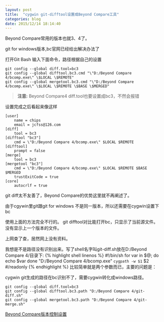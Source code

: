 ```yaml
---
layout: post
title:  "cygwin git-difftool设置成Beyond Compare工具"
categories: blog
date: 2015/12/14 18:14:40
---
```

Beyond Compare常用的版本也就3、4了。

git for windows版本,bc官网已经给出解决办法了

打开Git Bash 输入下面命令，路径根据自己的设置

	git config --global diff.tool=bc3
	git config --global difftool.bc3.cmd "\"D:/Beyond Compare 4/bcomp.exe\" \$LOCAL \$REMOTE"
	git config --global mergetool.bc3.cmd "\"D:/Beyond Compare 4/bcomp.exe\" \$LOCAL \$REMOTE \$BASE \$MERGED"

>**注意:** Beyond Compare4 diff.tool也要设置成bc3，不然会报错

设置完成之后看起来像这样

	[user]
	    name = chips
	    email = jcfss@126.com
	[diff]
	    tool = bc3
	[difftool "bc3"]
	    cmd = \"D:/Beyond Compare 4/bcomp.exe\" $LOCAL $REMOTE
	[difftool]
	    prompt = false
	[merge]
	    tool = bc3
	[mergetool "bc3"]
	    cmd = \"D:/Beyond Compare 4/bcomp.exe\" $LOCAL $REMOTE $BASE $MERGED
	    trustExitCode = true
	[core]
	    autocrlf = true

git diff太不友善了，Beyond Compare的优势这里就不再阐述了。

由于cgywin里git跟git for windows 不是同一版本，所以还需要在cygwin设置下bc

使用上面的方法完全不行的。
git difftool对比能打开bc，只显示了当前源文件。
没有显示上一个版本的文件。

上网查了查，居然网上没有资料。

我想是不是路径没有识别出来。写了shell名字叫git-diff.sh放在D:/Beyond Compare 4/目录下:
{% highlight shell linenos %}
#!/bin/sh
for var in $@; do
	echo $var
done
"D:/Beyond Compare 4/bcomp.exe" `cygpath -w $1` $2 #/readonly
{% endhighlight %}
比较简单就是两个参数而已，主要的问题是：

cygwin git生成的路径在bc识别不了，需要cygwin转化成windows路径。

	git config --global diff.tool=bc3
	git config --global difftool.bc3.path "D:/Beyond Compare 4/git-diff.sh"
	git config --global mergetool.bc3.path "D:/Beyond Compare 4/git-merge.sh"




[Beyond Compare版本控制设置](http://www.scootersoftware.com/support.php?zz=kb_vcs#gitwindows)

<!-- [欢迎界面]({% post_url 2015-12-10-welcome-to-first %}) -->